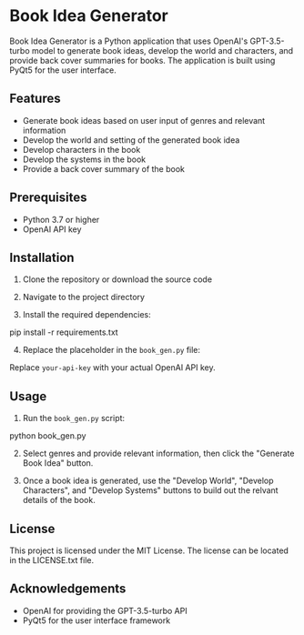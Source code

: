 # Book Idea Generator

Book Idea Generator is a Python application that uses OpenAI's GPT-3.5-turbo model to generate book ideas, develop the world and characters, and provide back cover summaries for books. The application is built using PyQt5 for the user interface.

## Features

- Generate book ideas based on user input of genres and relevant information
- Develop the world and setting of the generated book idea
- Develop characters in the book
- Develop the systems in the book
- Provide a back cover summary of the book

## Prerequisites

- Python 3.7 or higher
- OpenAI API key

## Installation

1. Clone the repository or download the source code

2. Navigate to the project directory

3. Install the required dependencies:

pip install -r requirements.txt

4. Replace the placeholder in the `book_gen.py` file:

Replace `your-api-key` with your actual OpenAI API key.

## Usage

1. Run the `book_gen.py` script:

python book_gen.py

2. Select genres and provide relevant information, then click the "Generate Book Idea" button.

3. Once a book idea is generated, use the "Develop World", "Develop Characters", and "Develop Systems" buttons to build out the relvant details of the book.

## License

This project is licensed under the MIT License. The license can be located in the LICENSE.txt file.

## Acknowledgements

- OpenAI for providing the GPT-3.5-turbo API
- PyQt5 for the user interface framework
